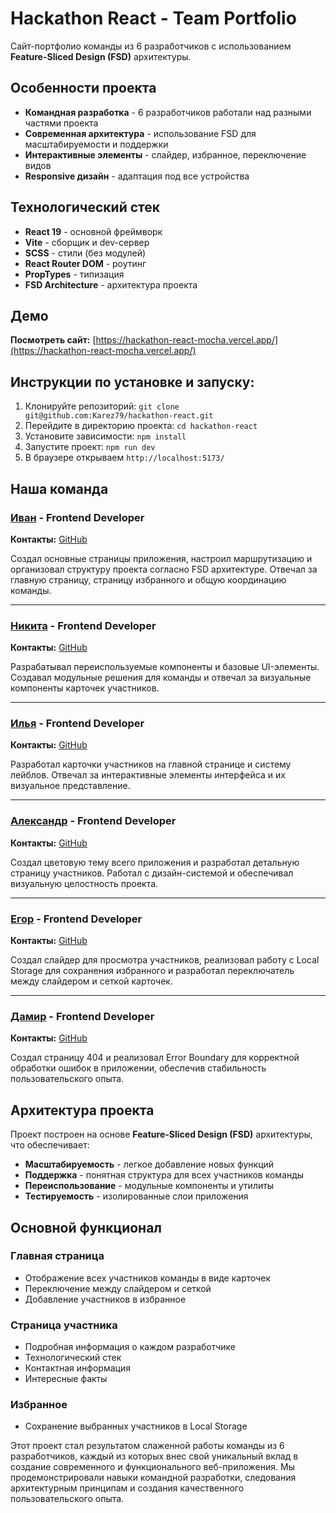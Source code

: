 # Hackathon React - Team Portfolio

Сайт-портфолио команды из 6 разработчиков с использованием **Feature-Sliced Design (FSD)** архитектуры.

## Особенности проекта

- **Командная разработка** - 6 разработчиков работали над разными частями проекта
- **Современная архитектура** - использование FSD для масштабируемости и поддержки
- **Интерактивные элементы** - слайдер, избранное, переключение видов
- **Responsive дизайн** - адаптация под все устройства

## Технологический стек

- **React 19** - основной фреймворк
- **Vite** - сборщик и dev-сервер
- **SCSS** - стили (без модулей)
- **React Router DOM** - роутинг
- **PropTypes** - типизация
- **FSD Architecture** - архитектура проекта

## Демо

**Посмотреть сайт:** [https://hackathon-react-mocha.vercel.app/](https://hackathon-react-mocha.vercel.app/)

## Инструкции по установке и запуску:

1. Клонируйте репозиторий: `git clone git@github.com:Karez79/hackathon-react.git`
2. Перейдите в директорию проекта: `cd hackathon-react`
3. Установите зависимости: `npm install`
4. Запустите проект: `npm run dev`
5. В браузере открываем `http://localhost:5173/`

## Наша команда

### [Иван](https://github.com/Karez79) - Frontend Developer
**Контакты:** [GitHub](https://github.com/Karez79)

Создал основные страницы приложения, настроил маршрутизацию и организовал структуру проекта согласно FSD архитектуре. Отвечал за главную страницу, страницу избранного и общую координацию команды.

---

### [Никита](https://github.com/NekitMir) - Frontend Developer
**Контакты:** [GitHub](https://github.com/NekitMir)

Разрабатывал переиспользуемые компоненты и базовые UI-элементы. Создавал модульные решения для команды и отвечал за визуальные компоненты карточек участников.

---

### [Илья](https://github.com/Desair1) - Frontend Developer
**Контакты:** [GitHub](https://github.com/Desair1)

Разработал карточки участников на главной странице и систему лейблов. Отвечал за интерактивные элементы интерфейса и их визуальное представление.

---

### [Александр](https://github.com/alexander2555) - Frontend Developer
**Контакты:** [GitHub](https://github.com/alexander2555)

Создал цветовую тему всего приложения и разработал детальную страницу участников. Работал с дизайн-системой и обеспечивал визуальную целостность проекта.

---

### [Егор](https://github.com/Madakalov-front) - Frontend Developer
**Контакты:** [GitHub](https://github.com/Madakalov-front)

Создал слайдер для просмотра участников, реализовал работу с Local Storage для сохранения избранного и разработал переключатель между слайдером и сеткой карточек.

---

### [Дамир](https://github.com/damaxGmail) - Frontend Developer
**Контакты:** [GitHub](https://github.com/damaxGmail)

Создал страницу 404 и реализовал Error Boundary для корректной обработки ошибок в приложении, обеспечив стабильность пользовательского опыта.

## Архитектура проекта

Проект построен на основе **Feature-Sliced Design (FSD)** архитектуры, что обеспечивает:

- **Масштабируемость** - легкое добавление новых функций
- **Поддержка** - понятная структура для всех участников команды
- **Переиспользование** - модульные компоненты и утилиты
- **Тестируемость** - изолированные слои приложения

## Основной функционал

### Главная страница
- Отображение всех участников команды в виде карточек
- Переключение между слайдером и сеткой
- Добавление участников в избранное

### Страница участника
- Подробная информация о каждом разработчике
- Технологический стек
- Контактная информация
- Интересные факты

### Избранное
- Сохранение выбранных участников в Local Storage

Этот проект стал результатом слаженной работы команды из 6 разработчиков, каждый из которых внес свой уникальный вклад в создание современного и функционального веб-приложения. Мы продемонстрировали навыки командной разработки, следования архитектурным принципам и создания качественного пользовательского опыта.
